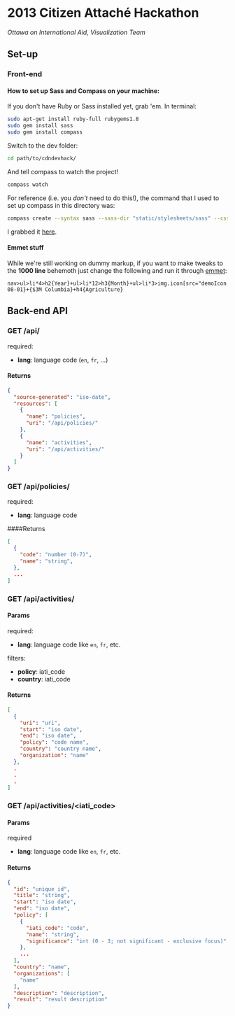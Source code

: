 # 2013 Citizen Attaché Hackathon
*Ottawa on International Aid, Visualization Team*

## Set-up
### Front-end

#### How to set up Sass and Compass on your machine:

If you don't have Ruby or Sass installed yet, grab 'em. In terminal:
```bash
sudo apt-get install ruby-full rubygems1.8
sudo gem install sass
sudo gem install compass
```
Switch to the dev folder:
```bash
cd path/to/cdndevhack/
```
And tell compass to watch the project!
```bash
compass watch
```
For reference (i.e. you *don't* need to do this!), the command that I used to set up compass in this directory was:
```bash
compass create --syntax sass --sass-dir "static/stylesheets/sass" --css-dir "static/stylesheets/css" --javascripts-dir "static/js" --images-dir "static/img"
```
I grabbed it [here](http://compass-style.org/install/).

#### Emmet stuff
While we're still working on dummy markup, if you want to make tweaks to the **1000 line** behemoth just change the following and run it through [emmet](http://docs.emmet.io/):
```emmet
nav>ul>li*4>h2{Year}+ul>li*12>h3{Month}+ul>li*3>img.icon[src="demoIcon.png"]+time{2013-08-01}+{$3M Columbia}+h4{Agriculture}
```

## Back-end API


### GET /api/

required:

 * **lang**: language code (`en`, `fr`, ...)

#### Returns

```json
{
  "source-generated": "iso-date",
  "resources": [
    {
      "name": "policies",
      "uri": "/api/policies/"
    },
    {
      "name": "activities",
      "uri": "/api/activities/"
    }
  ]
}
```

### GET /api/policies/

required:

 * **lang**: language code

####Returns

```json
[
  {
    "code": "number (0-7)",
    "name": "string",
  },
  ...
]
```


### GET /api/activities/

#### Params

required:

 * **lang**: language code like `en`, `fr`, etc.

filters:

 * **policy**: iati_code
 * **country**: iati_code

#### Returns

```json
[
  {
    "uri": "uri",
    "start": "iso date",
    "end": "iso date",
    "policy": "code name",
    "country": "country name",
    "organization": "name"
  },
  .
  .
  .
]

```

### GET /api/activities/&lt;iati_code&gt;

#### Params

required

 * **lang**: language code like `en`, `fr`, etc.

#### Returns

```json
{
  "id": "unique id",
  "title": "string",
  "start": "iso date",
  "end": "iso date",
  "policy": [
    {
      "iati_code": "code",
      "name": "string",
      "significance": "int (0 - 3; not significant - exclusive focus)"
    },
    ...
  ],
  "country": "name",
  "organizations": [
    "name"
  ],
  "description": "description",
  "result": "result description"
}
```


